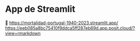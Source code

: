 # App de Streamlit
🚀 https://mortalidad-portugal-1940-2023.streamlit.app/
https://eeb085a8bc75410f9ddca5ff287eb69d.app.posit.cloud/?view=rmarkdown
